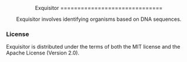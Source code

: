 <div align="center">
Exquisitor
==============================

Exquisitor involves identifying organisms based on DNA sequences.
</div>

### License
Exquisitor is distributed under the terms of both the MIT license and the Apache License (Version 2.0).
